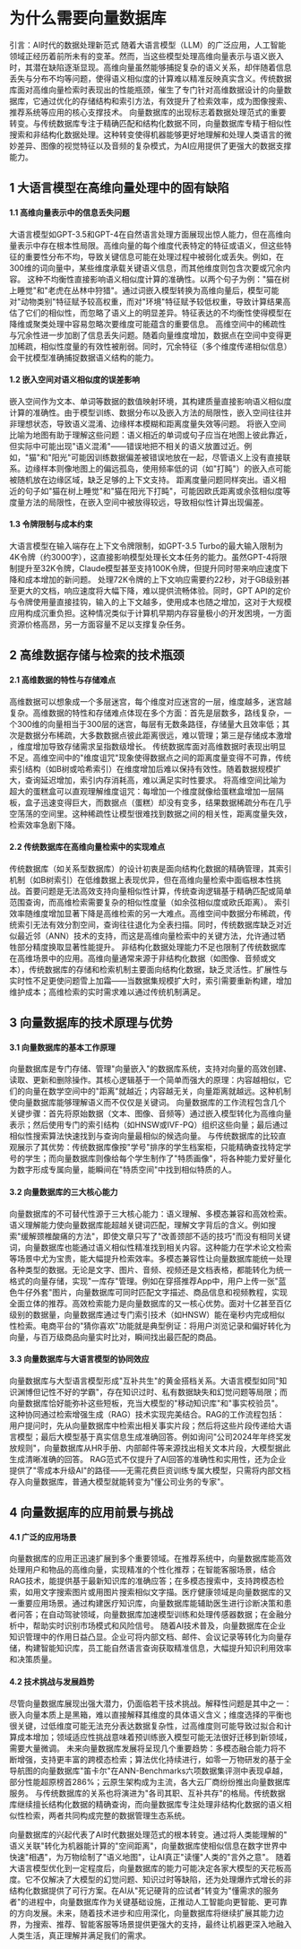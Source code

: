 # 为什么需要向量数据库

引言：AI时代的数据处理新范式
随着大语言模型（LLM）的广泛应用，人工智能领域正经历着前所未有的变革。然而，当这些模型处理高维向量表示与语义嵌入时，其潜在缺陷逐渐显现。高维向量虽然能够捕捉复杂的语义关系，却伴随着​​信息丢失​​与​​分布不均​​等问题，使得语义相似度的计算难以精准反映真实含义。传统数据库面对高维向量检索时表现出的性能瓶颈，催生了专门针对高维数据设计的​​向量数据库​​，它通过优化的存储结构和索引方法，有效提升了检索效率，成为图像搜索、推荐系统等应用的核心支撑技术。
向量数据库的出现标志着数据处理范式的重要转变。与传统数据库专注于​​精确匹配​​和​​结构化数据​​不同，向量数据库专精于​​相似性搜索​​和​​非结构化数据处理​​。这种转变使得机器能够更好地理解和处理人类语言的微妙差异、图像的视觉特征以及音频的复杂模式，为AI应用提供了更强大的数据支撑能力。

## 1 大语言模型在高维向量处理中的固有缺陷
#### 1.1 高维向量表示中的信息丢失问题
大语言模型如GPT-3.5和GPT-4在自然语言处理方面展现出惊人能力，但在高维向量表示中存在根本性局限。高维向量的每个维度代表特定的特征或语义，但这些特征的​​重要性分布不均​​，导致关键信息可能在处理过程中被弱化或丢失。例如，在300维的词向量中，某些维度承载关键语义信息，而其他维度则包含次要或冗余内容。
这种不均衡性直接影响语义相似度计算的准确性。以两个句子为例："猫在树上睡觉"和"老虎在丛林中狩猎"。通过词嵌入模型转换为高维向量后，模型可能对"动物类别"特征赋予较高权重，而对"环境"特征赋予较低权重，导致计算结果高估了它们的相似性，而忽略了语义上的明显差异。​​特征表达的不均衡性​​使得模型在降维或聚类处理中容易忽略次要维度可能蕴含的重要信息。
高维空间中的​​稀疏性与冗余性​​进一步加剧了信息丢失问题。随着向量维度增加，数据点在空间中变得更加稀疏，相似性度量的有效性被削弱。同时，冗余特征（多个维度传递相似信息）会干扰模型准确捕捉数据语义结构的能力。

#### 1.2 嵌入空间对语义相似度的误差影响
嵌入空间作为文本、单词等数据的数值映射环境，其构建质量直接影响语义相似度计算的准确性。由于模型训练、数据分布以及嵌入方法的局限性，嵌入空间往往并非理想状态，导致​​语义混淆​​、​​边缘样本模糊​​和​​距离度量失效​​等问题。
将嵌入空间比喻为地图有助于理解这些问题：语义相近的单词或句子应当在地图上彼此靠近，但实际中可能出现"语义混淆"——错误地把不相关的语义放置过近。例如，"猫"和"阳光"可能因训练数据偏差被错误地放在一起，尽管语义上没有直接联系。​​边缘样本​​则像地图上的偏远孤岛，使用频率低的词（如"打盹"）的嵌入点可能被随机放在边缘区域，缺乏足够的上下文支持。
距离度量问题同样突出。语义相近的句子如"猫在树上睡觉"和"猫在阳光下打盹"，可能因欧氏距离或余弦相似度等度量方法的局限性，在嵌入空间中被放得较远，导致相似性计算出现偏差。

#### 1.3 令牌限制与成本约束
大语言模型在输入端存在​​上下文令牌限制​​，如GPT-3.5 Turbo的最大输入限制为4K令牌（约3000字），这直接影响模型处理长文本任务的能力。虽然GPT-4将限制提升至32K令牌，Claude模型甚至支持100K令牌，但提升同时带来响应速度下降和成本增加的新问题。
处理72K令牌的上下文响应需要约22秒，对于GB级别甚至更大的文档，响应速度将大幅下降，难以提供流畅体验。同时，GPT API的定价与令牌使用量直接挂钩，输入的上下文越多，使用成本也随之增加，这对于大规模应用构成沉重负担。这种情况类似于计算机早期内存容量极小的开发困境，一方面资源价格高昂，另一方面容量不足以支撑复杂任务。

## 2 高维数据存储与检索的技术瓶颈
#### 2.1 高维数据的特性与存储难点
高维数据可以想象成一个​​多层迷宫​​，每个维度对应迷宫的一层，维度越多，迷宫越复杂。高维数据的特性和存储难点体现在多个方面：首先是​​层数多，路线复杂​​，一个300维的向量相当于300层的迷宫，每层有无数条路径，存储量大且效率低；其次是​​数据分布稀疏​​，大多数数据点彼此距离很远，难以管理；第三是​​存储成本激增​​，维度增加导致存储需求呈指数级增长。
传统数据库面对高维数据时表现出明显不足。高维空间中的"​​维度诅咒​​"现象使得数据点之间的距离度量变得不可靠，传统索引结构（如B树或哈希索引）在维度增加后难以保持有效性。随着数据规模扩大，查询延迟增加，索引内存消耗高，难以满足实时性要求。
将高维空间比喻为​​超大的蛋糕盒​​可以直观理解维度诅咒：每增加一个维度就像给蛋糕盒增加一层隔板，盒子迅速变得巨大，而数据点（蛋糕）却没有变多，结果数据稀疏分布在几乎空荡荡的空间里。这种稀疏性让模型很难找到数据之间的相关性，距离度量失效，检索效率急剧下降。

#### 2.2 传统数据库在高维向量检索中的实现难点
传统数据库（如关系型数据库）的设计初衷是面向​​结构化数据​​的精确管理，其索引机制（如B树索引）在低维数据上表现优异，但在高维向量检索中面临根本性挑战。首要问题是​​无法高效支持向量相似性计算​​，传统查询逻辑基于精确匹配或简单范围查询，而高维检索需要复杂的相似性度量（如余弦相似度或欧氏距离）。
索引效率随维度增加​​显著下降​​是高维检索的另一大难点。高维空间中数据分布稀疏，传统索引无法有效分割空间，查询往往退化为全表扫描。同时，传统数据库​​缺乏对近似最近邻（ANN）技术的支持​​，而这是高维向量检索中的关键方法，允许通过牺牲部分精度换取显著性能提升。
非结构化数据处理能力不足也限制了传统数据库在高维场景中的应用。高维向量通常来源于非结构化数据（如图像、音频或文本），传统数据库的存储和检索机制主要面向结构化数据，缺乏灵活性。扩展性与实时性不足更使问题雪上加霜——当数据集规模扩大时，索引需要重新构建，增加维护成本；高维检索的实时需求难以通过传统机制满足。

## 3 向量数据库的技术原理与优势
#### 3.1 向量数据库的基本工作原理
向量数据库是专门存储、管理"​​向量嵌入​​"的数据库系统，支持对向量的高效创建、读取、更新和删除操作。其核心逻辑基于一个简单而强大的原理：​​内容越相似，它们的向量在数学空间中的"距离"就越近；内容越无关，向量距离就越远​​。这种机制使向量数据库能够理解语义而不仅仅是关键词。
向量数据库的工作流程包含几个关键步骤：首先将原始数据（文本、图像、音频等）通过​​嵌入模型​​转化为高维向量表示；然后使用专门的​​索引结构​​（如HNSW或IVF-PQ）组织这些向量；最后通过​​相似性搜索算法​​快速找到与查询向量最相似的候选向量。
与传统数据库的比较直观展示了其优势：传统数据库像按"学号"排序的学生档案柜，只能精确查找特定学号的学生；而向量数据库则像给每个学生制作了"​​特质画像​​"，将各种能力爱好量化为数字形成专属向量，能瞬间在"特质空间"中找到相似特质的人。

#### 3.2 向量数据库的三大核心能力
向量数据库的不可替代性源于三大核心能力：​​语义理解​​、​​多模态兼容​​和​​高效检索​​。
​​语义理解能力​​使向量数据库能超越关键词匹配，理解文字背后的含义。例如搜索"缓解颈椎酸痛的方法"，即使文章只写了"改善颈部不适的技巧"而没有相同关键词，向量数据库也能通过语义相似性精准找到相关内容。这种能力在学术论文检索等场景中尤为宝贵，能大幅提升检索效率。
​​多模态兼容性​​让向量数据库能统一处理各种类型的数据。无论是文字、图片、音频、视频还是文档表格，都能转化为统一格式的向量存储，实现"​​一库存​​"管理。例如在穿搭推荐App中，用户上传一张"蓝色牛仔外套"图片，向量数据库可同时匹配文字描述、商品信息和视频教程，实现全面立体的推荐。
​​高效检索能力​​是向量数据库的又一核心优势。面对十亿甚至百亿级别的数据量，向量数据库通过专门索引技术（如HNSW）能在毫秒内完成相似性检索。电商平台的"猜你喜欢"功能就是典型例证：将用户浏览记录和偏好转化为向量，与百万级商品向量实时比对，瞬间找出最匹配的商品。

#### 3.3 向量数据库与大语言模型的协同效应
向量数据库与大型语言模型形成"​​互补共生​​"的黄金搭档关系。大语言模型如同"知识渊博但记性不好的学霸"，存在知识过时、私有数据缺失和幻觉问题等局限；而向量数据库恰好能弥补这些短板，充当大模型的"​​移动知识库​​"和"​​事实校验员​​"。
这种协同通过​​检索增强生成（RAG）​​ 技术实现完美结合。RAG的工作流程包括：用户提问时，先从向量数据库中检索出相关事实片段；然后将这些片段传递给大语言模型；最后大模型基于真实信息生成准确回答。例如询问"公司2024年年终奖发放规则"，向量数据库从HR手册、内部邮件等来源找出相关文本片段，大模型据此生成清晰准确的回答。
RAG范式不仅提升了AI回答的准确性和实用性，还为企业提供了"​​零成本升级AI​​"的路径——无需花费巨资训练专属大模型，只需将内部文档存入向量数据库，普通大模型就能转变为"懂公司业务的专家"。

## 4 向量数据库的应用前景与挑战
#### 4.1 广泛的应用场景
向量数据库的应用正迅速扩展到多个重要领域。在​​推荐系统​​中，向量数据库能高效处理用户和物品的高维向量，实现精准的个性化推荐；在​​智能客服​​场景，结合RAG技术，能提供基于最新知识库的准确应答；在​​多模态搜索​​中，支持跨模态检索，如用文字搜索图片或用图片搜索相似文字描。
​​医疗健康​​领域是向量数据库的又一重要应用场景。通过构建医疗知识库，向量数据库能辅助医生进行诊断决策和患者问答；在​​自动驾驶​​领域，向量数据库加速模型训练和处理传感器数据；在​​金融分析​​中，帮助实时识别市场模式和风险信号。
随着AI技术普及，向量数据库在​​企业知识管理​​中的作用日益凸显。企业可将内部文档、邮件、会议记录等转化为向量存储，构建智能知识库，员工能自然语言查询获取精准信息，大幅提升知识利用效率和决策质量。

#### 4.2 技术挑战与发展趋势
尽管向量数据库展现出强大潜力，仍面临若干技术挑战。​​解释性问题​​是其中之一：嵌入向量本质上是黑箱，难以直接解释其维度的具体语义含义；​​维度选择​​的平衡也很关键，过低维度可能无法充分表达数据复杂性，过高维度则可能导致过拟合和计算成本增加；​​领域适应性​​挑战意味着预训练嵌入模型可能无法很好迁移到新领域，需要大量微调。
未来向量数据库发展将呈现几个重要趋势：​​多模态融合​​能力将不断增强，支持更丰富的跨模态检索；​​算法优化​​持续进行，如零一万物研发的基于全导航图的向量数据库"笛卡尔"在ANN-Benchmarks六项数据集评测中表现卓越，部分性能超原榜首286%；​​云原生架构​​成为主流，各大云厂商纷纷推出向量数据库服务。
与传统数据库的关系也将演进为"​​各司其职、互补共存​​"的格局。传统数据库继续擅长结构化数据的精确查询，而向量数据库专注处理非结构化数据的语义相似性检索，两者共同构成完整的数据管理生态系统。

向量数据库的兴起代表了AI时代数据处理范式的根本转变。通过将人类能理解的"​​语义关联​​"转化为机器能计算的"​​空间距离​​"，向量数据库使相似信息在数字世界中快速"相遇"，为万物绘制了"语义地图"，让AI真正"读懂"人类的"言外之意"。
随着大语言模型优化到一定程度后，向量数据库的能力可能决定各家大模型的​​天花板高度​​。它不仅解决了大模型的幻觉问题、知识过时等缺陷，还为处理爆炸式增长的非结构化数据提供了可行方案。在AI从"死记硬背的应试者"转变为"懂需求的服务者"的进程中，向量数据库作为关键基础设施，正推动人工智能向更智能、更可靠的方向发展。未来，随着技术进步和应用深化，向量数据库将继续扩展其能力边界，为搜索、推荐、智能客服等场景提供更强大的支持，最终让机器更深入地融入人类生活，真正理解并满足我们的需求。